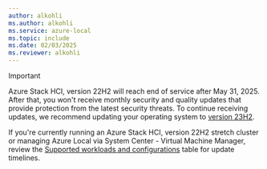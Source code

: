 ```yaml
---
author: alkohli
ms.author: alkohli
ms.service: azure-local
ms.topic: include
ms.date: 02/03/2025
ms.reviewer: alkohli
---
```


> [!IMPORTANT]
> Azure Stack HCI, version 22H2 will reach end of service after May 31, 2025. After that, you won't receive monthly security and quality updates that provide protection from the latest security threats. To continue receiving updates, we recommend updating your operating system to [version 23H2](../upgrade/upgrade-22h2-to-23h2-powershell.md).
>
> If you're currently running an Azure Stack HCI, version 22H2 stretch cluster or managing Azure Local via System Center - Virtual Machine Manager, review the [Supported workloads and configurations](../upgrade/about-upgrades-23h2.md#supported-workloads-and-configurations) table for update timelines.